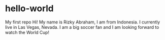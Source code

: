# hello-world
My first repo
Hi! My name is Rizky Abraham, I am from Indonesia. I currently live in Las Vegas, Nevada. 
I am a big soccer fan and I am looking forward to watch the World Cup!
